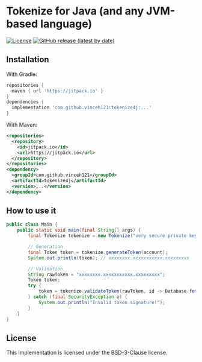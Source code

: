 # Tokenize for Java (and any JVM-based language)
[![License](https://img.shields.io/github/license/vinceh121/tokenize4j.svg?style=flat-square)](https://github.com/vinceh121/tokenize4j/blob/master/LICENSE)
[![GitHub release (latest by date)](https://img.shields.io/github/v/release/vinceh121/tokenize4j?style=flat-square)](https://github.com/vinceh121/tokenize4j/releases)

## Installation

With Gradle:
```groovy
repositories {
  maven { url 'https://jitpack.io' }
}
dependencies {
  implementation 'com.github.vinceh121:tokenize4j:...'
}
```

With Maven:
```xml
<repositories>
  <repository>
    <id>jitpack.io</id>
    <url>https://jitpack.io</url>
  </repository>
</repositories>
<dependency>
  <groupId>com.github.vinceh121</groupId>
  <artifactId>tokenize4j</artifactId>
  <version>...</version>
</dependency>
```

## How to use it
```java
public class Main {
    public static void main(final String[] args) {
        final Tokenize tokenize = new Tokenize("very secure private key".getBytes());

        // Generation
        final Token token = tokenize.generateToken(account);
        System.out.println(token); // xxxxxxxx.xxxxxxxxxxx.xxxxxxxxx

        // Validation
        String rawToken = "xxxxxxxx.xxxxxxxxxxx.xxxxxxxxx";
        Token token;
        try {
            token = tokenize.validateToken(rawToken, id -> Database.fetchAccount(id));
        } catch (final SecurityException e) {
            System.out.println("Invalid token signature!");
        }
    }
}
```

## License
This implementation is licensed under the BSD-3-Clause license.

